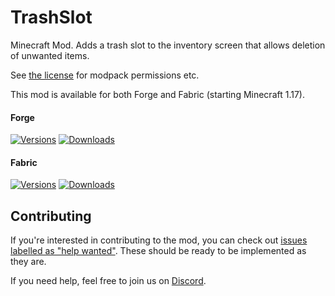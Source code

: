 # TrashSlot

Minecraft Mod. Adds a trash slot to the inventory screen that allows deletion of unwanted items.

See [the license](https://github.com/TwelveIterationMods/TrashSlot/blob/1.17.x/LICENSE) for modpack permissions etc.

This mod is available for both Forge and Fabric (starting Minecraft 1.17).

#### Forge

[![Versions](http://cf.way2muchnoise.eu/versions/235577_latest.svg)](https://minecraft.curseforge.com/projects/trashslot) [![Downloads](http://cf.way2muchnoise.eu/full_235577_downloads.svg)](https://minecraft.curseforge.com/projects/trashslot)

#### Fabric

[![Versions](http://cf.way2muchnoise.eu/versions/547689_latest.svg)](https://www.curseforge.com/minecraft/mc-mods/trashslot-fabric-edition) [![Downloads](http://cf.way2muchnoise.eu/full_547689_downloads.svg)](https://www.curseforge.com/minecraft/mc-mods/trashslot-fabric-edition)

## Contributing

If you're interested in contributing to the mod, you can check out [issues labelled as "help wanted"](https://github.com/TwelveIterationMods/TrashSlot/issues?q=is%3Aopen+is%3Aissue+label%3A%22help+wanted%22). These should be ready to be implemented as they are.

If you need help, feel free to join us on [Discord](https://discord.gg/scGAfXC).
